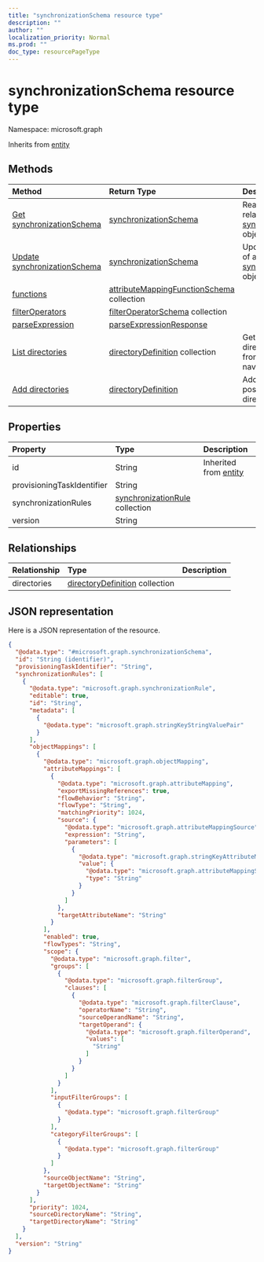 ```yaml
---
title: "synchronizationSchema resource type"
description: ""
author: ""
localization_priority: Normal
ms.prod: ""
doc_type: resourcePageType
---
```


# synchronizationSchema resource type


Namespace: microsoft.graph




Inherits from [entity](../resources/entity.md)

## Methods
|Method|Return Type|Description|
|:---|:---|:---|
|[Get synchronizationSchema](../api/synchronizationschema-get.md)|[synchronizationSchema](../resources/synchronizationschema.md)|Read properties and relationships of the [synchronizationSchema](../resources/synchronizationschema.md) object.|
|[Update synchronizationSchema](../api/synchronizationschema-update.md)|[synchronizationSchema](../resources/synchronizationschema.md)|Update the properties of a [synchronizationSchema](../resources/synchronizationschema.md) object.|
|[functions](../api/synchronizationschema-functions.md)|[attributeMappingFunctionSchema](../resources/attributemappingfunctionschema.md) collection||
|[filterOperators](../api/synchronizationschema-filteroperators.md)|[filterOperatorSchema](../resources/filteroperatorschema.md) collection||
|[parseExpression](../api/synchronizationschema-parseexpression.md)|[parseExpressionResponse](../resources/parseexpressionresponse.md)||
|[List directories](../api/synchronizationschema-list-directories.md)|[directoryDefinition](../resources/directorydefinition.md) collection|Get the directoryDefinitions from the directories navigation property.|
|[Add directories](../api/synchronizationschema-post-directories.md)|[directoryDefinition](../resources/directorydefinition.md)|Add directories by posting to the directories collection.|

## Properties
|Property|Type|Description|
|:---|:---|:---|
|id|String| Inherited from [entity](../resources/entity.md)|
|provisioningTaskIdentifier|String||
|synchronizationRules|[synchronizationRule](../resources/synchronizationrule.md) collection||
|version|String||

## Relationships
|Relationship|Type|Description|
|:---|:---|:---|
|directories|[directoryDefinition](../resources/directorydefinition.md) collection||

## JSON representation
Here is a JSON representation of the resource.
<!-- {
  "blockType": "resource",
  "keyProperty": "id",
  "@odata.type": "microsoft.graph.synchronizationSchema",
  "baseType": "microsoft.graph.entity",
  "openType": false
}
-->
``` json
{
  "@odata.type": "#microsoft.graph.synchronizationSchema",
  "id": "String (identifier)",
  "provisioningTaskIdentifier": "String",
  "synchronizationRules": [
    {
      "@odata.type": "microsoft.graph.synchronizationRule",
      "editable": true,
      "id": "String",
      "metadata": [
        {
          "@odata.type": "microsoft.graph.stringKeyStringValuePair"
        }
      ],
      "objectMappings": [
        {
          "@odata.type": "microsoft.graph.objectMapping",
          "attributeMappings": [
            {
              "@odata.type": "microsoft.graph.attributeMapping",
              "exportMissingReferences": true,
              "flowBehavior": "String",
              "flowType": "String",
              "matchingPriority": 1024,
              "source": {
                "@odata.type": "microsoft.graph.attributeMappingSource",
                "expression": "String",
                "parameters": [
                  {
                    "@odata.type": "microsoft.graph.stringKeyAttributeMappingSourceValuePair",
                    "value": {
                      "@odata.type": "microsoft.graph.attributeMappingSource",
                      "type": "String"
                    }
                  }
                ]
              },
              "targetAttributeName": "String"
            }
          ],
          "enabled": true,
          "flowTypes": "String",
          "scope": {
            "@odata.type": "microsoft.graph.filter",
            "groups": [
              {
                "@odata.type": "microsoft.graph.filterGroup",
                "clauses": [
                  {
                    "@odata.type": "microsoft.graph.filterClause",
                    "operatorName": "String",
                    "sourceOperandName": "String",
                    "targetOperand": {
                      "@odata.type": "microsoft.graph.filterOperand",
                      "values": [
                        "String"
                      ]
                    }
                  }
                ]
              }
            ],
            "inputFilterGroups": [
              {
                "@odata.type": "microsoft.graph.filterGroup"
              }
            ],
            "categoryFilterGroups": [
              {
                "@odata.type": "microsoft.graph.filterGroup"
              }
            ]
          },
          "sourceObjectName": "String",
          "targetObjectName": "String"
        }
      ],
      "priority": 1024,
      "sourceDirectoryName": "String",
      "targetDirectoryName": "String"
    }
  ],
  "version": "String"
}
```

